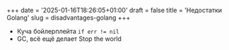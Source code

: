 +++
date = '2025-01-16T18:26:05+01:00'
draft = false
title = 'Недостатки Golang'
slug = disadvantages-golang
+++

- Куча бойлерплейта `if err != nil`
- GC, всё ещё делает Stop the world
